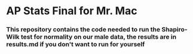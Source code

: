 # AP Stats Final for Mr. Mac

### This repository contains the code needed to run the Shapiro-Wilk test for normality on our male data, the results are in results.md if you don't want to run for yourself
